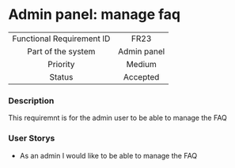 # Admin panel: manage faq

|                           |             |
| :-----------------------: | :---------: |
| Functional Requirement ID |    FR23     |
|    Part of the system     | Admin panel |
|         Priority          |   Medium    |
|          Status           |  Accepted   |

### Description

This requiremnt is for the admin user to be able to manage the FAQ

### User Storys

* As an admin I would like to be able to manage the FAQ